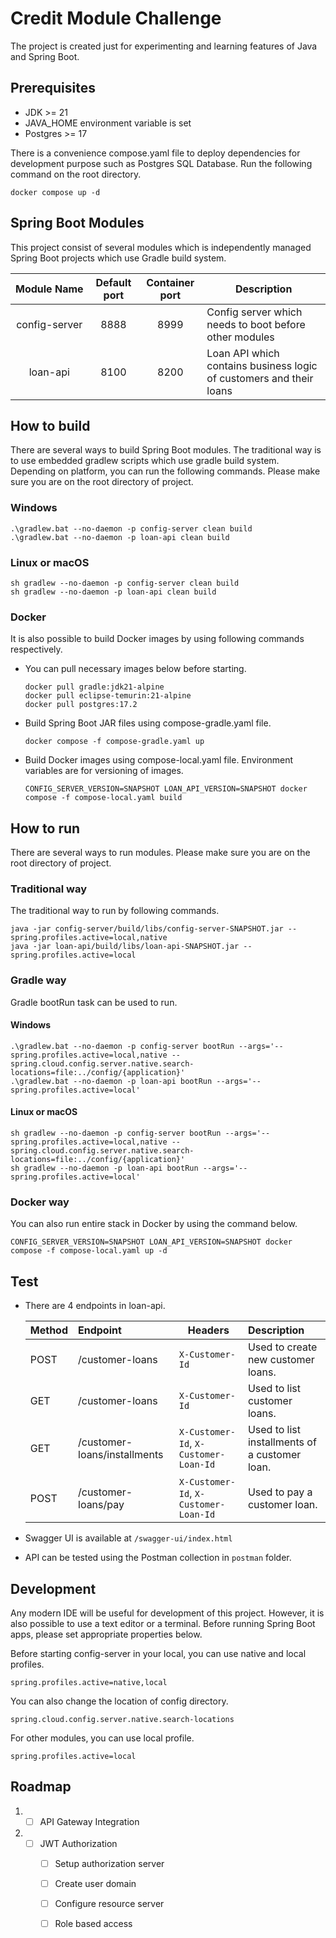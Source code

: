 # Credit Module Challenge

The project is created just for experimenting and learning features of Java and Spring Boot.

## Prerequisites
- JDK >= 21
- JAVA_HOME environment variable is set
- Postgres >= 17

There is a convenience compose.yaml file to deploy dependencies for development purpose such as Postgres SQL Database.
Run the following command on the root directory.
```
docker compose up -d
```

## Spring Boot Modules
This project consist of several modules which is independently managed Spring Boot projects which use Gradle build system.

| Module&nbsp;Name | Default port | Container port | Description                                                         |
|:----------------:|:------------:|:--------------:|---------------------------------------------------------------------|
|  config-server   |     8888     |      8999      | Config server which needs to boot before other modules              |
|     loan-api     |     8100     |      8200      | Loan API which contains business logic of customers and their loans |

## How to build
There are several ways to build Spring Boot modules.
The traditional way is to use embedded gradlew
scripts which use gradle build system.
Depending on platform, you can run the following commands.
Please make sure you are on the root directory of project.

### Windows

```
.\gradlew.bat --no-daemon -p config-server clean build
.\gradlew.bat --no-daemon -p loan-api clean build
```

### Linux or macOS

```
sh gradlew --no-daemon -p config-server clean build
sh gradlew --no-daemon -p loan-api clean build
```

### Docker
It is also possible to build Docker images by using following commands respectively.

- You can pull necessary images below before starting.
  ```
  docker pull gradle:jdk21-alpine
  docker pull eclipse-temurin:21-alpine
  docker pull postgres:17.2
  ```

- Build Spring Boot JAR files using compose-gradle.yaml file.
  ```
  docker compose -f compose-gradle.yaml up
  ```

- Build Docker images using compose-local.yaml file.
  Environment variables are for versioning of images.
  ```
  CONFIG_SERVER_VERSION=SNAPSHOT LOAN_API_VERSION=SNAPSHOT docker compose -f compose-local.yaml build
  ```

## How to run
There are several ways to run modules. Please make sure you are on the root directory of project.

### Traditional way
The traditional way to run by following commands.
```
java -jar config-server/build/libs/config-server-SNAPSHOT.jar --spring.profiles.active=local,native
java -jar loan-api/build/libs/loan-api-SNAPSHOT.jar --spring.profiles.active=local
```

### Gradle way
Gradle bootRun task can be used to run.

#### Windows
```
.\gradlew.bat --no-daemon -p config-server bootRun --args='--spring.profiles.active=local,native --spring.cloud.config.server.native.search-locations=file:../config/{application}'
.\gradlew.bat --no-daemon -p loan-api bootRun --args='--spring.profiles.active=local'
```

#### Linux or macOS
```
sh gradlew --no-daemon -p config-server bootRun --args='--spring.profiles.active=local,native --spring.cloud.config.server.native.search-locations=file:../config/{application}'
sh gradlew --no-daemon -p loan-api bootRun --args='--spring.profiles.active=local'
```

### Docker way
You can also run entire stack in Docker by using the command below.
```
CONFIG_SERVER_VERSION=SNAPSHOT LOAN_API_VERSION=SNAPSHOT docker compose -f compose-local.yaml up -d
```

## Test

- There are 4 endpoints in loan-api.

  | Method | Endpoint                      | Headers                               | Description                                    |
  |:-------|:------------------------------|---------------------------------------|:-----------------------------------------------|
  | POST   | /customer-loans               | `X-Customer-Id`                       | Used to create new customer loans.             |
  | GET    | /customer-loans               | `X-Customer-Id`                       | Used to list customer loans.                   |
  | GET    | /customer-loans/installments  | `X-Customer-Id`, `X-Customer-Loan-Id` | Used to list installments of a customer loan.  |
  | POST   | /customer-loans/pay           | `X-Customer-Id`, `X-Customer-Loan-Id` | Used to pay a customer loan.                   |

- Swagger UI is available at `/swagger-ui/index.html`
- API can be tested using the Postman collection in `postman` folder.

## Development
Any modern IDE will be useful for development of this project.
However, it is also possible to use a text editor or a terminal. Before running Spring Boot apps, please set appropriate properties below.

Before starting config-server in your local, you can use native and local profiles.
```
spring.profiles.active=native,local
```

You can also change the location of config directory.
```
spring.cloud.config.server.native.search-locations
```

For other modules, you can use local profile.
```
spring.profiles.active=local
```

## Roadmap
1. - [ ] API Gateway Integration

2. - [ ] JWT Authorization
     - [ ] Setup authorization server
     - [ ] Create user domain
     - [ ] Configure resource server
     - [ ] Role based access

  
